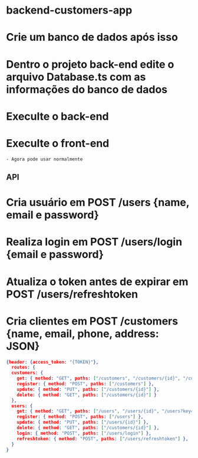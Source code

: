 # backend-customers-app

# Crie um banco de dados após isso
# Dentro o projeto back-end edite o arquivo Database.ts com as informações do banco de dados

# Execulte o back-end
# Execulte o front-end
    - Agora pode usar normalmente



## API

# Cria usuário em POST /users  {name, email e password}
# Realiza login em POST  /users/login {email e password}
# Atualiza o token antes de expirar em POST /users/refreshtoken
# Cria clientes em POST /customers  {name, email, phone, address: JSON}


```json
{header: {access_token: "{TOKEN}"},
  routes: {
  customers: {
    get: { method: "GET", paths: ["/customers", "/customers/{id}", "/customers?key=value"] },
    register: { method: "POST", paths: ["/customers"] },
    update: { method: "PUT", paths: ["/customers/{id}"] },
    delete: { method: "GET", paths: ["/customers/{id}"] }
  },
  users: {
    get: { method: "GET", paths: ["/users", "/users/{id}", "/users?key=value"] },
    register: { method: "POST", paths: ["/users"] },
    update: { method: "PUT", paths: ["/users/{id}"] },
    delete: { method: "GET", paths: ["/customers/{id}"] },
    login: { method: "POST", paths: ["/users/login"] },
    refreshtoken: { method: "POST", paths: ["/users/refreshtoken"] },
  }
}
```

